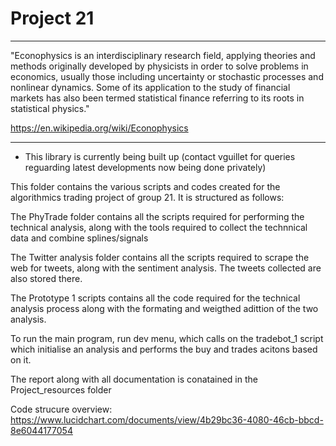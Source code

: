 # Project 21
_______________________________________________________________________________________________
"Econophysics is an interdisciplinary research field, applying theories and methods originally developed by physicists
in order to solve problems in economics, usually those including uncertainty or stochastic processes
and nonlinear dynamics. Some of its application to the study of financial markets has also been termed
statistical finance referring to its roots in statistical physics."

https://en.wikipedia.org/wiki/Econophysics
_______________________________________________________________________________________________

- This library is currently being built up (contact vguillet for queries reguarding latest developments now being done privately)

This folder contains the various scripts and codes created for the algorithmics trading 
project of group 21. It is structured as follows:

The PhyTrade folder contains all the scripts required for performing the technical
analysis, along with the tools required to collect the technnical data and combine
splines/signals

The Twitter analysis folder contains all the scripts required to scrape the web for
tweets, along with the sentiment analysis. The tweets collected are also stored there.

The Prototype 1 scripts contains all the code required for the technical analysis
process along with the formating and weigthed adittion of the two analysis.

To run the main program, run dev menu, which calls on the tradebot_1 script which initialise
an analysis and performs the buy and trades acitons based on it.

The report along with all documentation is conatained in the Project_resources folder

Code strucure overview:
https://www.lucidchart.com/documents/view/4b29bc36-4080-46cb-bbcd-8e6044177054
